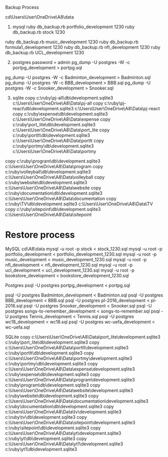 Backup Process

cd\Users\User\OneDrive\A8\data

1. mysql
   ruby db_backup.rb portfolio_development 1230
   ruby db_backup.rb stock 1230

ruby db_backup.rb music_development 1230
ruby db_backup.rb formula1_development 1230
ruby db_backup.rb nfl_development 1230
ruby db_backup.rb UCL_development 1230

2. postgres password = admin
   pg_dump -U postgres -W -c portpg_development > portpg.sql

pg_dump -U postgres -W -c Badminton_development > Badminton.sql
pg_dump -U postgres -W -c BBB_development > BBB.sql
pg_dump -U postgres -W -c Snooker_development > Snooker.sql

3. sqlite
   copy c:\ruby\pj-all\db\development.sqlite3 c:\Users\User\OneDrive\A8\Data\pj-all
   copy c:\ruby\pj-react\db\development.sqlite3 c:\Users\User\OneDrive\A8\Data\pj-react
   copy c:\ruby\expense\db\development.sqlite3 c:\Users\User\OneDrive\A8\Data\expense
   copy c:\ruby\port_lite\db\development.sqlite3 c:\Users\User\OneDrive\A8\Data\port_lite
   copy c:\ruby\portlt\db\development.sqlite3 c:\Users\User\OneDrive\A8\Data\portlt
   copy c:\ruby\portmy\db\development.sqlite3 c:\Users\User\OneDrive\A8\Data\portmy

copy c:\ruby\program\db\development.sqlite3 c:\Users\User\OneDrive\A8\Data\program
copy c:\ruby\volleyball\db\development.sqlite3 c:\Users\User\OneDrive\A8\Data\volleyball
copy c:\ruby\website\db\development.sqlite3 c:\Users\User\OneDrive\A8\Data\website
copy c:\ruby\documentation\db\development.sqlite3 c:\Users\User\OneDrive\A8\Data\documentation
copy c:\ruby\TV\db\development.sqlite3 c:\Users\User\OneDrive\A8\Data\TV
copy c:\ruby\sitepoint\db\development.sqlite3 c:\Users\User\OneDrive\A8\Data\sitepoint

# Restore process

MySQL
cd\A8\data
mysql -u root -p stock < stock_1230.sql
mysql -u root -p portfolio_development < portfolio_development_1230.sql
mysql -u root -p music_development < music_development_1230.sql
mysql -u root -p nfl_development < nfl_development_1230.sql
mysql -u root -p ucl_development < ucl_development_1230.sql
mysql -u root -p bookstore_development < bookstore_development_1230.sql

Postgres
psql -U postgres portpg_development < portpg.sql

psql -U postgres Badminton_development < Badminton.sql
psql -U postgres BBB_development < BBB.sql
psql -U postgres pl-2016_development < pl-2016.sql
psql -U postgres Snooker_development < Snooker.sql
psql -U postgres songs-to-remember_development < songs-to-remember.sql
psql -U postgres Tennis_development < Tennis.sql
psql -U postgres wc18_development < wc18.sql
psql -U postgres wc-uefa_development < wc-uefa.sql

SQLite
copy c:\Users\User\OneDrive\A8\Data\port_lite\development.sqlite3 c:\ruby\port_lite\db\development.sqlite3
copy c:\Users\User\OneDrive\A8\Data\portlt\development.sqlite3 c:\ruby\portlt\db\development.sqlite3
copy c:\Users\User\OneDrive\A8\Data\portmy\development.sqlite3 c:\ruby\portmy\db\development.sqlite3
copy c:\Users\User\OneDrive\A8\Data\expense\development.sqlite3 c:\ruby\expense\db\development.sqlite3
copy c:\Users\User\OneDrive\A8\Data\program\development.sqlite3 c:\ruby\program\db\development.sqlite3
copy c:\Users\User\OneDrive\A8\Data\website\development.sqlite3 c:\ruby\website\db\development.sqlite3
copy c:\Users\User\OneDrive\A8\Data\documentation\development.sqlite3 c:\ruby\documentation\db\development.sqlite3
copy c:\Users\User\OneDrive\A8\Data\tv\development.sqlite3 c:\ruby\tv\db\development.sqlite3
copy c:\Users\User\OneDrive\A8\Data\sitepoint\development.sqlite3 c:\ruby\sitepoint\db\development.sqlite3
copy c:\Users\User\OneDrive\A8\Data\yt\development.sqlite3 c:\ruby\yt\db\development.sqlite3
copy c:\Users\User\OneDrive\A8\Data\yt1\development.sqlite3 c:\ruby\yt1\db\development.sqlite3
